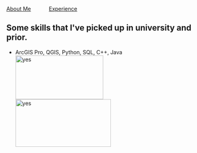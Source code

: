 
<!DOCTYPE html>
<html>
  
<p><a href="./AboutMax.md">About Me</a> &nbsp; &nbsp; &nbsp; &nbsp; &nbsp; &nbsp;<a href="./Experience.md">Experience</a></p>
<body>
<h2 id="my-coding-skills">Some skills that I've picked up in university and prior.</h2>
<ul>
<li>ArcGIS Pro, QGIS, Python, SQL, C++, Java</li>  <img src="https://images.g2crowd.com/uploads/product/image/social_landscape/social_landscape_64636a5c446c22391d4ed719e0987cd2/arcgis-pro.png" alt="yes" width="230" height="115"> <img src="https://www.geographyrealm.com/wp-content/uploads/2019/04/qgis-logo.png" alt="yes" width="250" height="125">
</ul>
</body>
  
 

